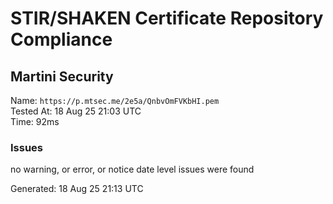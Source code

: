 # STIR/SHAKEN Certificate Repository Compliance

## Martini Security

Name: `https://p.mtsec.me/2e5a/QnbvOmFVKbHI.pem`\
Tested At: 18 Aug 25 21:03 UTC\
Time: 92ms

### Issues

no warning, or error, or notice date level issues were found

Generated: 18 Aug 25 21:13 UTC